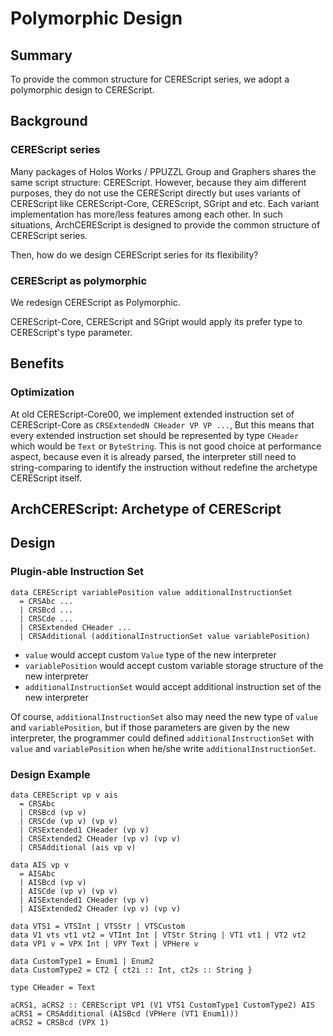 Polymorphic Design
====

## Summary

To provide the common structure for CEREScript series, we adopt a polymorphic design to CEREScript.

## Background

### CEREScript series

Many packages of Holos Works / PPUZZL Group and Graphers shares the same script structure: CEREScript.
However, because they aim different purposes, they do not use the CEREScript directly but uses variants of CEREScript like CEREScript-Core, CEREScript, SGript and etc.
Each variant implementation has more/less features among each other.
In such situations, ArchCEREScript is designed to provide the common structure of CEREScript series.

Then, how do we design CEREScript series for its flexibility?

### CEREScript as polymorphic

We redesign CEREScript as Polymorphic.

CEREScript-Core, CEREScript and SGript would apply its prefer type to CEREScript's type parameter.

## Benefits

### Optimization

At old CEREScript-Core00, we implement extended instruction set of CEREScript-Core as `CRSExtendedN CHeader VP VP ...`,
But this means that every extended instruction set should be represented by type `CHeader` which would be `Text` or `ByteString`.
This is not good choice at performance aspect, because even it is already parsed, the interpreter still need to string-comparing to identify the instruction without redefine the archetype CEREScript itself.

## ArchCEREScript: Archetype of CEREScript

## Design

### Plugin-able Instruction Set

```
data CEREScript variablePosition value additionalInstructionSet
  = CRSAbc ...
  | CRSBcd ...
  | CRSCde ...
  | CRSExtended CHeader ...
  | CRSAdditional (additionalInstructionSet value variablePosition)
```

* `value` would accept custom `Value` type of the new interpreter
* `variablePosition` would accept custom variable storage structure of the new interpreter
* `additionalInstructionSet` would accept additional instruction set of the new interpreter

Of course, `additionalInstructionSet` also may need the new type of `value` and `variablePosition`, but if those parameters are given by the new interpreter, the programmer could defined `additionalInstructionSet` with `value` and `variablePosition` when he/she write `additionalInstructionSet`.

### Design Example

```
data CEREScript vp v ais
  = CRSAbc
  | CRSBcd (vp v)
  | CRSCde (vp v) (vp v)
  | CRSExtended1 CHeader (vp v)
  | CRSExtended2 CHeader (vp v) (vp v)
  | CRSAdditional (ais vp v)

data AIS vp v
  = AISAbc
  | AISBcd (vp v)
  | AISCde (vp v) (vp v)
  | AISExtended1 CHeader (vp v)
  | AISExtended2 CHeader (vp v) (vp v)

data VTS1 = VTSInt | VTSStr | VTSCustom
data V1 vts vt1 vt2 = VTInt Int | VTStr String | VT1 vt1 | VT2 vt2
data VP1 v = VPX Int | VPY Text | VPHere v

data CustomType1 = Enum1 | Enum2
data CustomType2 = CT2 { ct2i :: Int, ct2s :: String }

type CHeader = Text

aCRS1, aCRS2 :: CEREScript VP1 (V1 VTS1 CustomType1 CustomType2) AIS
aCRS1 = CRSAdditional (AISBcd (VPHere (VT1 Enum1)))
aCRS2 = CRSBcd (VPX 1)
```
